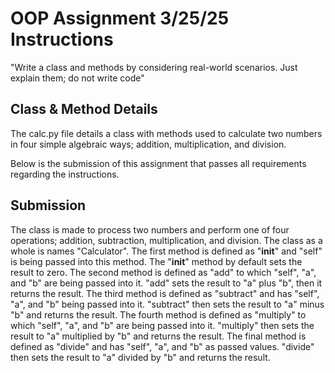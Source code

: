 # OOP Assignment 3/25/25 Instructions

"Write a class and methods by considering real-world scenarios. Just explain them; do not write code"

## Class & Method Details

The calc.py file details a class with methods used to calculate two numbers in four simple algebraic ways; addition, multiplication, and division.

Below is the submission of this assignment that passes all requirements regarding the instructions.

## Submission

The class is made to process two numbers and perform one of four operations; addition, subtraction, multiplication, and division. The class as a whole is names "Calculator". The first method is defined as "__init__" and "self" is being passed into this method. The "__init__" method by default sets the result to zero. The second method is defined as "add" to which "self", "a", and "b" are being passed into it. "add" sets the result to "a" plus "b", then it returns the result. The third method is defined as "subtract" and has "self", "a", and "b" being passed into it. "subtract" then sets the result to "a" minus "b" and returns the result. The fourth method is defined as "multiply" to which "self", "a", and "b" are being passed into it. "multiply" then sets the result to "a" multiplied by "b" and returns the result. The final method is defined as "divide" and has "self", "a", and "b" as passed values. "divide" then sets the result to "a" divided by "b" and returns the result.
